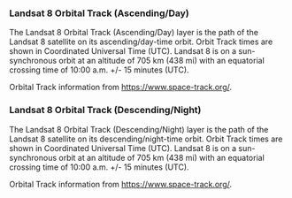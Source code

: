 ### Landsat 8 Orbital Track (Ascending/Day)
The Landsat 8 Orbital Track (Ascending/Day) layer is the path of the Landsat 8 satellite on its ascending/day-time orbit. Orbit Track times are shown in Coordinated Universal Time (UTC). Landsat 8 is on a sun-synchronous orbit at an altitude of 705 km (438 mi) with an equatorial crossing time of 10:00 a.m. +/- 15 minutes (UTC).

Orbital Track information from <https://www.space-track.org/>.

### Landsat 8 Orbital Track (Descending/Night)
The Landsat 8 Orbital Track (Descending/Night) layer is the path of the Landsat 8 satellite on its descending/night-time orbit. Orbit Track times are shown in Coordinated Universal Time (UTC). Landsat 8 is on a sun-synchronous orbit at an altitude of 705 km (438 mi) with an equatorial crossing time of 10:00 a.m. +/- 15 minutes (UTC).

Orbital Track information from <https://www.space-track.org/>.

